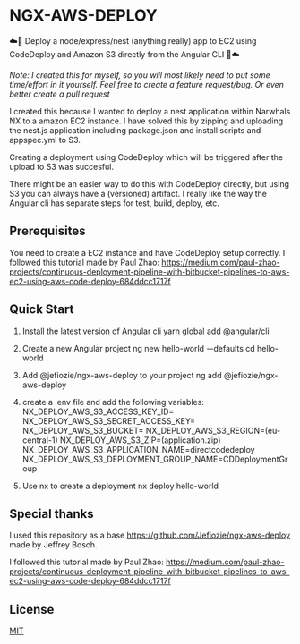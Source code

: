 # NGX-AWS-DEPLOY

☁️🚀 Deploy a node/express/nest (anything really) app to EC2 using CodeDeploy and Amazon S3 directly from the Angular CLI 🚀☁️

_Note: I created this for myself, so you will most likely need to put some time/effort in it yourself. Feel free to create a feature request/bug. Or even better create a pull request_

I created this because I wanted to deploy a nest application within Narwhals NX to a amazon EC2 instance. I have solved this by zipping and uploading the nest.js application including package.json and install scripts and appspec.yml to S3.

Creating a deployment using CodeDeploy which will be triggered after the upload to S3 was succesful.

There might be an easier way to do this with CodeDeploy directly, but using S3 you can always have a (versioned) artifact. I really like the way the Angular cli has separate steps for test, build, deploy, etc.

## Prerequisites

You need to create a EC2 instance and have CodeDeploy setup correctly. I followed this tutorial made by Paul Zhao:
https://medium.com/paul-zhao-projects/continuous-deployment-pipeline-with-bitbucket-pipelines-to-aws-ec2-using-aws-code-deploy-684ddcc1717f

## Quick Start

1. Install the latest version of Angular cli
   yarn global add @angular/cli

2. Create a new Angular project
   ng new hello-world --defaults
   cd hello-world

3. Add @jefiozie/ngx-aws-deploy to your project
   ng add @jefiozie/ngx-aws-deploy

4. create a .env file and add the following variables:
   NX_DEPLOY_AWS_S3_ACCESS_KEY_ID=
   NX_DEPLOY_AWS_S3_SECRET_ACCESS_KEY=
   NX_DEPLOY_AWS_S3_BUCKET=
   NX_DEPLOY_AWS_S3_REGION=(eu-central-1)
   NX_DEPLOY_AWS_S3_ZIP=(application.zip)
   NX_DEPLOY_AWS_S3_APPLICATION_NAME=directcodedeploy
   NX_DEPLOY_AWS_S3_DEPLOYMENT_GROUP_NAME=CDDeploymentGroup

5. Use nx to create a deployment
   nx deploy hello-world

## Special thanks

I used this repository as a base https://github.com/Jefiozie/ngx-aws-deploy made by Jeffrey Bosch.

I followed this tutorial made by Paul Zhao:
https://medium.com/paul-zhao-projects/continuous-deployment-pipeline-with-bitbucket-pipelines-to-aws-ec2-using-aws-code-deploy-684ddcc1717f

## License

[MIT](./LICENSE)
